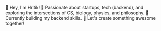👋 Hey, I'm Hritik!
🚀 Passionate about startups, tech (backend), and exploring the intersections of CS, biology, physics, and philosophy.
🌱 Currently building my backend skills.
🤝 Let's create something awesome together!


<!---
HRITVIK25/HRITVIK25 is a ✨ special ✨ repository because its `README.md` (this file) appears on your GitHub profile.
You can click the Preview link to take a look at your changes.
--->
